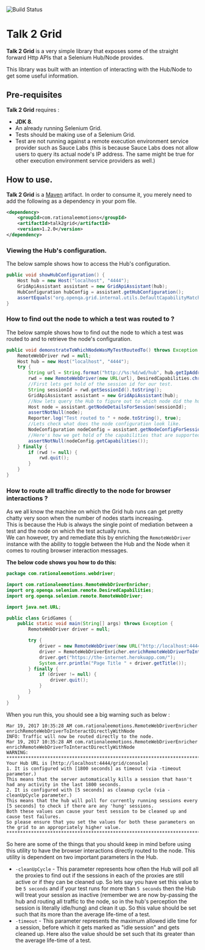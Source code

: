 ![Build Status](https://travis-ci.org/RationaleEmotions/talk2grid.svg?branch=master)

# Talk 2 Grid

**Talk 2 Grid** is a very simple library that exposes some of the straight forward Http APIs that a Selenium Hub/Node
 provides.
 
 This library was built with an intention of interacting with the Hub/Node to get some useful information.
 
## Pre-requisites
 
 **Talk 2 Grid** requires :
 
 * **JDK 8**.
 * An already running Selenium Grid.
 * Tests should be making use of a Selenium Grid.
 * Test are not running against a remote execution environment service provider such as Sauce Labs (this is because 
 Sauce Labs does 
 not allow users to query its actual node's IP address. The same might be true for other execution environment 
 service providers as well.)

## How to use.

**Talk 2 Grid** is a [Maven](https://maven.apache.org/guides/getting-started/) artifact. In order to 
consume it, you merely need to add the following as a dependency in your pom file.

```xml
<dependency>
    <groupId>com.rationaleemotions</groupId>
    <artifactId>talk2grid</artifactId>
    <version>1.2.0</version>
</dependency>
```

### Viewing the Hub's configuration.

The below sample shows how to access the Hub's configuration.

```java
public void showHubConfiguration() {
    Host hub = new Host("localhost", "4444");
    GridApiAssistant assistant = new GridApiAssistant(hub);
    HubConfiguration hubConfig = assistant.getHubConfiguration();
    assertEquals("org.openqa.grid.internal.utils.DefaultCapabilityMatcher", hubConfig.getCapabilityMatcher());
}
```

### How to find out the node to which a test was routed to ?

The below sample shows how to find out the node to which a test was routed to and to retrieve the node's configuration.

```java
public void demonstrateToWhichNodeWasMyTestRoutedTo() throws Exception {
    RemoteWebDriver rwd = null;
    Host hub = new Host("localhost", "4444");
    try {
        String url = String.format("http://%s:%d/wd/hub", hub.getIpAddress(), hub.getPort());
        rwd = new RemoteWebDriver(new URL(url), DesiredCapabilities.chrome());
        //First lets get hold of the session id for our test.
        String sessionId = rwd.getSessionId().toString();
        GridApiAssistant assistant = new GridApiAssistant(hub);
        //Now lets query the Hub to figure out to which node did the hub route our test to.
        Host node = assistant.getNodeDetailsForSession(sessionId);
        assertNotNull(node);
        Reporter.log("Test routed to " + node.toString(), true);
        //Lets check what does the node configuration look like.
        NodeConfiguration nodeConfig = assistant.getNodeConfigForSession(node);
        //Here's how we get hold of the capabilities that are supported by this node.
        assertNotNull(nodeConfig.getCapabilities());
    } finally {
        if (rwd != null) {
            rwd.quit();
        }
    }
}
```

### How to route all traffic directly to the node for browser interactions ?

As we all know the machine on which the Grid hub runs can get pretty chatty very soon when the number of nodes starts increasing.<br>
This is because the Hub is always the single point of mediation between a test and the node on which the test actually runs.<br>
We can however, try and remediate this by enriching the `RemoteWebDriver` instance with the ability to toggle between the Hub and the Node when it comes to routing browser interaction messages. <br>

**The below code shows you how to do this:**

```java
package com.rationaleemotions.webdriver;

import com.rationaleemotions.RemoteWebDriverEnricher;
import org.openqa.selenium.remote.DesiredCapabilities;
import org.openqa.selenium.remote.RemoteWebDriver;

import java.net.URL;

public class GridGames {
    public static void main(String[] args) throws Exception {
        RemoteWebDriver driver = null;

        try {
            driver = new RemoteWebDriver(new URL("http://localhost:4444/wd/hub"), DesiredCapabilities.firefox());
            driver = RemoteWebDriverEnricher.enrichRemoteWebDriverToInteractDirectlyWithNode(driver);
            driver.get("https://the-internet.herokuapp.com/");
            System.err.println("Page Title " + driver.getTitle());
        } finally {
            if (driver != null) {
                driver.quit();
            }
        }
    }
}
```

When you run this, you should see a big warning such as below :

```
Mar 19, 2017 10:35:28 AM com.rationaleemotions.RemoteWebDriverEnricher enrichRemoteWebDriverToInteractDirectlyWithNode
INFO: Traffic will now be routed directly to the node.
Mar 19, 2017 10:35:28 AM com.rationaleemotions.RemoteWebDriverEnricher enrichRemoteWebDriverToInteractDirectlyWithNode
WARNING: ********************************************************************************
Your Hub URL is [http://localhost:4444/grid/console]
1. It is configured with [1800 seconds] as timeout (via -timeout parameter.)
This means that the server automatically kills a session that hasn't had any activity in the last 1800 seconds.
2. It is configured with [5 seconds] as cleanup cycle (via -cleanUpCycle parameter.)
This means that the hub will poll for currently running sessions every [5 seconds] to check if there are any 'hung' sessions.
Both these values can cause your test session to be cleaned up and cause test failures.
So please ensure that you set the values for both these parameters on the grid to an appropriately higher value.
********************************************************************************
```

So here are some of the things that you should keep in mind before using this utility to have the browser interactions directly routed to the node.
This utility is dependent on two important parameters in the Hub.

* `-cleanUpCycle` - This parameter represents how often the Hub will poll all the proxies to find out if the sessions in each of the proxies are still active or if they can be cleaned up. So lets say you have set this value to be `5 seconds` and if your test runs for more than `5 seconds` then the Hub will treat your session as inactive (remember we are now by-passing the hub and routing all traffic to the node, so in the hub's perception the session is literally idle/hung) and clean it up. So this value should be set such that its more than the average life-time of a test.
* `-timeout` - This parameter represents the maximum allowed idle time for a session, before which it gets marked as "idle session" and gets cleaned up. Here also the value should be set such that its greater than the average life-time of a test.
